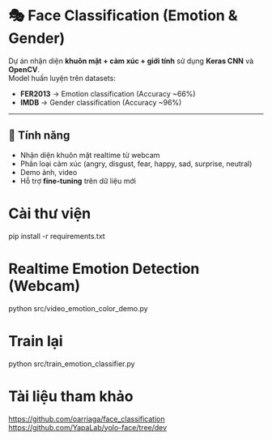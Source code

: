 # 🎭 Face Classification (Emotion & Gender)

Dự án nhận diện **khuôn mặt + cảm xúc + giới tính** sử dụng **Keras CNN** và **OpenCV**.  
Model huấn luyện trên datasets:

- **FER2013** → Emotion classification (Accuracy ~66%)
- **IMDB** → Gender classification (Accuracy ~96%)

---

## 🚀 Tính năng

- Nhận diện khuôn mặt realtime từ webcam
- Phân loại cảm xúc (angry, disgust, fear, happy, sad, surprise, neutral)
- Demo ảnh, video
- Hỗ trợ **fine-tuning** trên dữ liệu mới

# Cài thư viện

pip install -r requirements.txt

# Realtime Emotion Detection (Webcam)

python src/video_emotion_color_demo.py

# Train lại

python src/train_emotion_classifier.py

# Tài liệu tham khảo

https://github.com/oarriaga/face_classification
https://github.com/YapaLab/yolo-face/tree/dev
